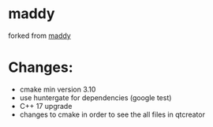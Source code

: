 # maddy

forked from [maddy](https://github.com/progsource/maddy)

# Changes:

* cmake min version 3.10
* use huntergate for dependencies (google test)
* C++ 17 upgrade
* changes to cmake in order to see the all files in qtcreator

